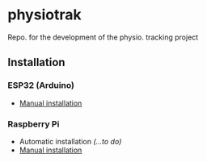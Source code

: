 # physiotrak
Repo. for the development of the physio. tracking project

## Installation
### ESP32 (Arduino)
*   [Manual installation](https://github.com/pd3d/physiotrak/blob/master/Software/Arduino/arduino_manual_install.md)


### Raspberry Pi
*   Automatic installation *(...to do)*
*   [Manual installation](https://github.com/pd3d/physiotrak/blob/master/Software/Raspberry%20Pi/pi_manual_install.md)



